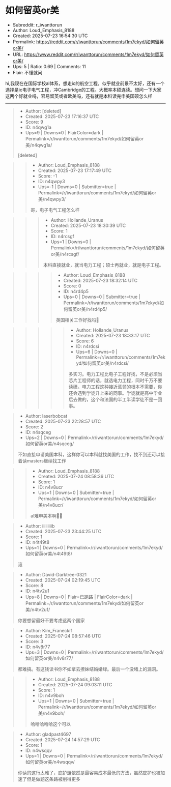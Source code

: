 # 如何留英or美

- Subreddit: r_iwanttorun
- Author: Loud_Emphasis_8188
- Created: 2025-07-23 16:54:30 UTC
- Permalink: https://reddit.com/r/iwanttorun/comments/1m7ekyd/如何留英or美/
- URL: https://www.reddit.com/r/iwanttorun/comments/1m7ekyd/如何留英or美/
- Ups: 5 | Ratio: 0.69 | Comments: 11
- Flair: 不懂就问


hi,我现在在国际学校al体系，想走ic的航空工程，似乎就业前景不太好，还有一个选择是ic电子电气工程，冲Cambridge的工程。大概率本硕连读。想问一下大家这两个好就业吗，容易留英或者欧美吗，还有就是本科读完申美国硕怎么样


---

> - Author: [deleted]
> - Created: 2025-07-23 17:16:37 UTC
> - Score: 9
> - ID: n4qwg1a
> - Ups=9 | Downs=0 | FlairColor=dark | Permalink=/r/iwanttorun/comments/1m7ekyd/如何留英or美/n4qwg1a/
>
> [deleted]

>> - Author: Loud_Emphasis_8188
>> - Created: 2025-07-23 17:17:49 UTC
>> - Score: -1
>> - ID: n4qwpy3
>> - Ups=-1 | Downs=0 | Submitter=true | Permalink=/r/iwanttorun/comments/1m7ekyd/如何留英or美/n4qwpy3/
>>
>> 哥，电子电气工程怎么样

>>> - Author: Hollande_Uranus
>>> - Created: 2025-07-23 18:30:39 UTC
>>> - Score: 1
>>> - ID: n4rcsgf
>>> - Ups=1 | Downs=0 | Permalink=/r/iwanttorun/comments/1m7ekyd/如何留英or美/n4rcsgf/
>>>
>>> 本科直接就业，就当电力工程；硕士再就业，就是电子工程。

>>>> - Author: Loud_Emphasis_8188
>>>> - Created: 2025-07-23 18:32:14 UTC
>>>> - Score: 0
>>>> - ID: n4rd4p5
>>>> - Ups=0 | Downs=0 | Submitter=true | Permalink=/r/iwanttorun/comments/1m7ekyd/如何留英or美/n4rd4p5/
>>>>
>>>> 英国相关工作好找吗🤔

>>>>> - Author: Hollande_Uranus
>>>>> - Created: 2025-07-23 18:33:17 UTC
>>>>> - Score: 6
>>>>> - ID: n4rdcsi
>>>>> - Ups=6 | Downs=0 | Permalink=/r/iwanttorun/comments/1m7ekyd/如何留英or美/n4rdcsi/
>>>>>
>>>>> 多实习。电力工程比电子工程好找，不是必须当芯片工程师的话，就选电力工程，同时千万不要读研。电力工程这种接近蓝领的根本不需要，你还会遇到学徒升上来的同事。学徒就是高中毕业后去做的，这个和法国的半工半读学徒不是一回事。

> - Author: laserbobcat
> - Created: 2025-07-23 22:28:57 UTC
> - Score: 2
> - ID: n4sqceg
> - Ups=2 | Downs=0 | Permalink=/r/iwanttorun/comments/1m7ekyd/如何留英or美/n4sqceg/
>
> 不如直接申请美国本科，这样你可以本科就找美国的工作，找不到还可以接着读masters继续找工作

>> - Author: Loud_Emphasis_8188
>> - Created: 2025-07-24 08:58:36 UTC
>> - Score: 1
>> - ID: n4v8ucr
>> - Ups=1 | Downs=0 | Submitter=true | Permalink=/r/iwanttorun/comments/1m7ekyd/如何留英or美/n4v8ucr/
>>
>> al难申美本啊😮‍💨

> - Author: iiiiiiiiib
> - Created: 2025-07-23 23:44:25 UTC
> - Score: 1
> - ID: n4t49t8
> - Ups=1 | Downs=0 | Permalink=/r/iwanttorun/comments/1m7ekyd/如何留英or美/n4t49t8/
>
> 滚

> - Author: David-Darktree-0321
> - Created: 2025-07-24 02:19:45 UTC
> - Score: 8
> - ID: n4tv2u1
> - Ups=8 | Downs=0 | Flair=已跑路 | FlairColor=dark | Permalink=/r/iwanttorun/comments/1m7ekyd/如何留英or美/n4tv2u1/
>
> 你要想留最好不要考虑这两个国家

> - Author: Kim_Franeckif
> - Created: 2025-07-24 08:57:46 UTC
> - Score: 3
> - ID: n4v8r77
> - Ups=3 | Downs=0 | Permalink=/r/iwanttorun/comments/1m7ekyd/如何留英or美/n4v8r77/
>
> 都难搞。有这钱读书你不如拿去撩妹结婚婚绿。最后一个没堵上的漏洞。

>> - Author: Loud_Emphasis_8188
>> - Created: 2025-07-24 09:03:11 UTC
>> - Score: 1
>> - ID: n4v9boh
>> - Ups=1 | Downs=0 | Submitter=true | Permalink=/r/iwanttorun/comments/1m7ekyd/如何留英or美/n4v9boh/
>>
>> 哈哈哈哈哈这个可以

> - Author: gladpast4697
> - Created: 2025-07-24 14:57:29 UTC
> - Score: 1
> - ID: n4wsqqv
> - Ups=1 | Downs=0 | Permalink=/r/iwanttorun/comments/1m7ekyd/如何留英or美/n4wsqqv/
>
> 你读的这行太难了，庇护蛆依然是最容易成本最低的方法，虽然庇护也被加速了但是做题这条路被削得更多
